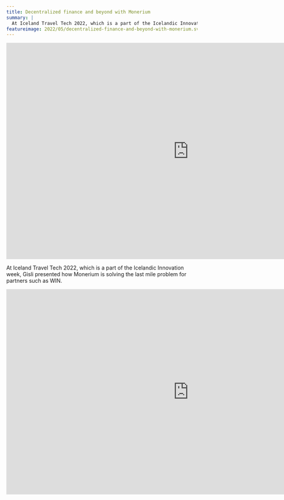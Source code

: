 ```yaml
---
title: Decentralized finance and beyond with Monerium
summary: |
  At Iceland Travel Tech 2022, which is a part of the Icelandic Innovation week, Gisli presented how Monerium is solving the last mile problem for partners such as WIN.
featureimage: 2022/05/decentralized-finance-and-beyond-with-monerium.svg
---
```

<div class="responsive">
<iframe src="https://docs.google.com/presentation/d/e/2PACX-1vR1PxnCyZVxSSo8K9JZLaZ-Q1z8EVUya2hmzPpyd2qiQvDtG7MJ1UMBwW0wKbiyVbfPBunPfeSBhY8b/embed?start=false&loop=false&delayms=3000" frameborder="0" width="960" height="569" allowfullscreen="true" mozallowfullscreen="true" webkitallowfullscreen="true"></iframe>
</div>

At Iceland Travel Tech 2022, which is a part of the Icelandic Innovation week, Gisli presented how Monerium is solving the last mile problem for partners such as WIN.

<div class="responsive">
<iframe width="960" height="540" src="https://www.youtube.com/embed/upq9px3gTbg?start=1016" title="YouTube video player" frameborder="0" allow="accelerometer; autoplay; clipboard-write; encrypted-media; gyroscope; picture-in-picture" allowfullscreen></iframe>
</div>
